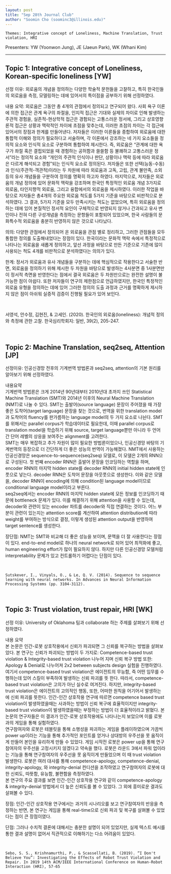 ```yaml
---
layout: post
title: "Sep 28th Journal Club"
author: "Soomin Cho (soominc3@illinois.edu)"
---
```


    Themes: Integrative concept of Loneliness, Machine Translation, Trust violation, HRI  

Presenters: YW (Yoonwon Jung), JE (Jaeun Park), WK (Whani Kim) <br>

-----------------

## Topic 1: Integrative concept of Loneliness, Korean-specific loneliness [YW]

선정 이유: 외로움의 개념을 정의하는 다양한 학술적 문헌들을 고찰하고, 특히 한국인들의 외로움을 측정, 모델링하는 데에 있어서의 특이점을 공부하기 위해 선정하였다. <br>

내용 요약: 외로움은 그동안 총 4개의 관점에서 정의되고 연구되어 왔다. 사회 욕구 이론에 의한 접근은 관계 욕구의 좌절을, 인지적 접근은 기대와 실제의 차이로 인해 발생하는 주관적 경험을, 실존적-현상학적 접근은 경험되는 고통스러운 정서에, 그리고 상호영향론적 접근은 상황과 맥락적인 차이에 초점을 맞추는데, 이러한 초점의 차이는 각 접근에 있어서의 장점과 한계를 만들어낸다. 저자들은 이러한 이론들을 종합하여 외로움에 대한 통합적 이해와 정의가 필요하다고 서술하며, 각 이론에서 강조하는 네 가지 요소들을 정의적 요소와 인식적 요소로 구분하여 통합하여 제시한다. 즉, 외로움은 “관계에 대한 욕구가 좌절 혹은 결핍되었을 때 경험하는 공허함과 쓸쓸함 등 불쾌하고 고통스러운 정서”라는 정의적 요소와 “개인의 주관적 인식이나 판단, 상황이나 맥락 등에 따라 외로움은 다르게 해석되고 경험”되는 인식적 요소로 정의된다. 저자들은 또한 선택(능동-수동)과 인식(주관적-객관적)이라는 두 차원에 따라 외로움과 고독, 고립, 관계 불만족, 소외 등의 유사 개념들을 구분하여 정의를 명확히 하고자 하였다. 마지막으로, 저자들은 외로움의 개념 정의에 있어 문화적 맥락을 강조하며 한국인 특정적인 외로움 개념 3가지로 외로움, 타인지향적 외로움, 그리고 융합에서의 외로움을 제시하였다. 이러한 작업을 바탕으로 저자들은 총4개의 주요한 외로움 척도를 5가지 기준을 바탕으로 비판적으로 분석하였다. 그 결과, 5가지 기준을 모두 만족시키는 척도는 없었으며, 특히 외로움을 정의하는 데에 있어 본질적인 정서적 요인이 구체적으로 반영되지 않거나 간과되고 유사 변인이나 전혀 다른 구성개념을 측정하는 문항들이 포함되어 있었으며, 한국 사람들의 문화특수적 외로움을 충분히 반영하지 않은 것으로 나타났다. <br>

의의: 다양한 관점에서 정의되어 온 외로움을 관점 별로 정리하고, 그러한 관점들을 모두 통합한 정의를 도출해내었다는 장점이 있다. 한국이라는 문화적 맥락 속에서 특정적으로 나타나는 외로움을 새롭게 정의하고, 앞선 과정을 바탕으로 만든 기준으로 기존에 많이 사용되는 척도 4개를 비판적으로 분석하였다는 의의가 있다. <br>

한계: 정서가 외로움과 유사 개념들을 구분하는 데에 핵심적으로 작용한다고 서술한 반면, 외로움을 정의하기 위해 제시한 두 차원을 바탕으로 발생하는 4사분면 중 1사분면만이 정서적 측면을 반영한다는 점에서 결국 외로움은 두 차원만으로는 완전한 설명이 불가능한 점이 아쉽다. 또한 저자들이 연구의 제한점으로 언급하였지만, 한국인 특정적인 외로움 유형을 정의하는 데에 있어 그러한 정의의 도출 과정과 근거를 명확하게 제시하지 않은 점이 아쉬워 실증적 검증이 진행될 필요가 있어 보인다.

<br>

   서영석, 안수정, 김현진, & 고세인. (2020). 한국인의 외로움(loneliness): 개념적 정의와 측정에 관한 고찰. 한국심리학회지: 일반, 39(2), 205-247.

<br>

## Topic 2: Machine Translation, seq2seq, Attention [JP]

선정이유: 인공신경망 전후의 기계번역 방법론과 seq2seq, attention의 기본 원리를 알아보기 위해 선정하였다. <br>

내용요약 <br> 
기계번역 방법론은 크게 2014년 90년대부터 2010년대 초까지 쓰인 Statistical Machine Translation (SMT)와 2014년 이후의 Neural Machine Translation (NMT)로 나눌 수 있다. SMT는 출발어(source language) 문장이 주어졌을 때 가장 좋은 도착어(target language) 문장을 찾는 것으로, 번역을 위한 translation model과 도착어의 fluency를 판가름하는 language model의 두 가지 요소로 나뉜다. SMT를 위해서는 parallel corpus가 학습데이터로 필요한데, 이때 parallel corpus로 translation model을 학습하기 위해 source, target language뿐만 아니라 두 언어 간 단어 레벨의 상응을 보여주는 alignment를 고려한다. <br>
SMT는 매우 복잡하고 추가 자원이 많이 필요한 방법론이었으나, 인공신경망 바탕의 기계번역의 등장으로 더 간단하게 더 좋은 성능의 번역이 가능해졌다. NMT에서 사용하는 인공신경망은 sequence-to-sequence(seq2seq) 모델로, 이 모델은 2개의 RNN으로 구성된다. 첫 번째 encoder RNN은 출발어 문장을 인코딩하는 역할을 하며, encoder RNN의 마지막 hidden state를 decoder RNN의 initial hidden state에 인풋으로 넣는다. decoder RNN은 도착어 문장을 아웃풋으로 생성한다. 이와 같은 모델을, decoder RNN이 encoding에 의해 condition된 language model이므로 conditional language model이라고 부른다.<br>
seq2seq에서는 encoder RNN의 마지막 hidden state에 모든 정보를 인코딩하기 때문에 bottleneck 문제가 있다. 이를 해결하기 위해 attention을 사용할 수 있는데, decoder와 관련이 있는 encoder 파트를 decoder와 직접 연결하는 것이다. 어느 부분이 관련이 있는지는 attention score를 계산하여 attention distribution에 따라 weight를 부여하는 방식으로 결정, 이렇게 생성된 attention output을 반영하여 target sentence를 생성한다.<br>

장단점: NMT는 SMT와 비교해 더 좋은 성능을 보이며, 문맥을 더 잘 사용한다는 장점이 있다. end-to-end model로 하나의 neural network로 되어 있어 최적화에 좋고, human engineering effort가 많이 필요하지 않다. 하지만 다른 인공신경망 모델처럼 interpretability 문제가 있고 컨트롤하기 어렵다는 단점이 있다.

<br>

    Sutskever, I., Vinyals, O., & Le, Q. V. (2014). Sequence to sequence learning with neural networks. In Advances in Neural Information Processing Systems (pp. 3104-3112).

<br>

## Topic 3: Trust violation, trust repair, HRI [WK]

선정 이유: University of Oklahoma 팀과 collaborate 하는 주제를 살펴보기 위해 선정하였다. <br>

내용 요약 <br>
본 논문은 인간-로봇 상호작용에서 신뢰가 파괴되면 그 신뢰를 복구하는 방법을 살펴보았다. 본 연구는 신뢰가 파괴되는 방법이 두 가지로: Competence-based trust violation & Integrity-based trust violation 나누어 지며 신뢰 복구 방법 또한: Apology & Denial로 나누어져 2x2 between subjects design 실험을 진행하였다. <br>
여기서 competence-based trust violation은 에이전트의 무능함, 즉 어떤 임무를 수행하는데 있어 스킬이 부족하여 발생하는 신뢰 파괴를 뜻 한다. 따라서, competence-based trust violation은 고의가 아닌 실수로 여겨진다. 하지만, integrity-based trust violation은 에이전트의 고의적인 행동, 또한, 어떠한 원칙을 어기어서 발생하는 에 신뢰 파괴를 뜻한다. 인간-인간 상호작용 연구에 따르면 competence based trust violation이 발생하였을때는 사과하는 방법이 신뢰 복구에 효율적이지만 integrity-based trust violation이 발생하였을때는 부정하는 방법이 더 효율적이라고 밝혔다. 본 논문의 연구자들은 이 결과가 인간-로봇 상호작용에도 나타나는지 보았으며 이를 로봇과의 게임을 통해 실험하였다. <br>
연구참여자와 로봇은 테블릿을 통해 소행성을 파괴하는 게임을 플레이하였으며 가끔씩 power up이라는 기능을 통해 추가적인 포인트를 얻거나 상대방의 우주선을 못 움직이게 만들어 본인을 유리하게 만들 수 있었다. 게임 시작전 로봇은 power up을 통해 연구참여자의 우주선을 고정시키지 않겠다고 약속을 했다. 로봇은 라운드 3에서 파워 업이라는 기능을 통해 연구참여자의 우주선을 못 움직이게 만들었으며 이 때 trust violation 발생한다. 로봇은 여러 대사를 통해 competence-apology, competence-denial, integrity-apology, 와 integrity-denial 컨디션을 조작하였고 연구참여자의 로봇에 대한 신뢰도, 따뜻함, 유능함, 불편함을 측정하였다.<br>
본 연구의 주요 결과를 보면 인간-인간 상호작용 연구와 같이 competence-apology & integrity-denial 방법에서 더 높은 신뢰도를 볼 수 있었다. 그 외에 흥미로운 결과도 살펴볼 수 있다. <br>

장점: 인간-인간 상호작용 연구에서는 과거의 시나리오를 보고 연구참여자의 반응을 측정하는 반면, 본 연구는 게임을 통해 real-time으로 신뢰 파괴 및 복구를 살펴볼 수 있었다는 점이 큰 장점이였다. <br>

단점: 그러나 수치적 결론에 대해서는 충분한 설명이 되어 있었지만, 실제 텍스트 예시를 통한 결과 설명이 없어서 직관적으로 이해하기는 다소 어려움이 있었다.

<br>

    Sebo, S. S., Krishnamurthi, P., & Scassellati, B. (2019). “I Don't Believe You”: Investigating the Effects of Robot Trust Violation and Repair. In 2019 14th ACM/IEEE International Conference on Human-Robot Interaction (HRI), 57-65
